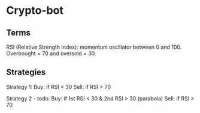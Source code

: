 # Crypto-bot

## Terms

RSI (Relative Strength Index): momentum oscillator between 0 and 100. Overbought = 70 and oversold = 30.

## Strategies

Strategy 1:
Buy: if RSI < 30
Sell: if RSI > 70

Strategy 2 - todo:
Buy: if 1st RSI < 30 & 2nd RSI > 30 (parabola)
Sell: if RSI > 70
